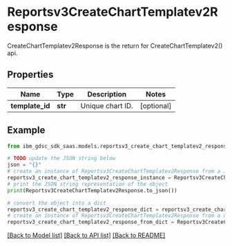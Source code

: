 # Reportsv3CreateChartTemplatev2Response

CreateChartTemplatev2Response is the return for CreateChartTemplatev2() api.

## Properties

Name | Type | Description | Notes
------------ | ------------- | ------------- | -------------
**template_id** | **str** | Unique chart ID. | [optional] 

## Example

```python
from ibm_gdsc_sdk_saas.models.reportsv3_create_chart_templatev2_response import Reportsv3CreateChartTemplatev2Response

# TODO update the JSON string below
json = "{}"
# create an instance of Reportsv3CreateChartTemplatev2Response from a JSON string
reportsv3_create_chart_templatev2_response_instance = Reportsv3CreateChartTemplatev2Response.from_json(json)
# print the JSON string representation of the object
print(Reportsv3CreateChartTemplatev2Response.to_json())

# convert the object into a dict
reportsv3_create_chart_templatev2_response_dict = reportsv3_create_chart_templatev2_response_instance.to_dict()
# create an instance of Reportsv3CreateChartTemplatev2Response from a dict
reportsv3_create_chart_templatev2_response_from_dict = Reportsv3CreateChartTemplatev2Response.from_dict(reportsv3_create_chart_templatev2_response_dict)
```
[[Back to Model list]](../README.md#documentation-for-models) [[Back to API list]](../README.md#documentation-for-api-endpoints) [[Back to README]](../README.md)


